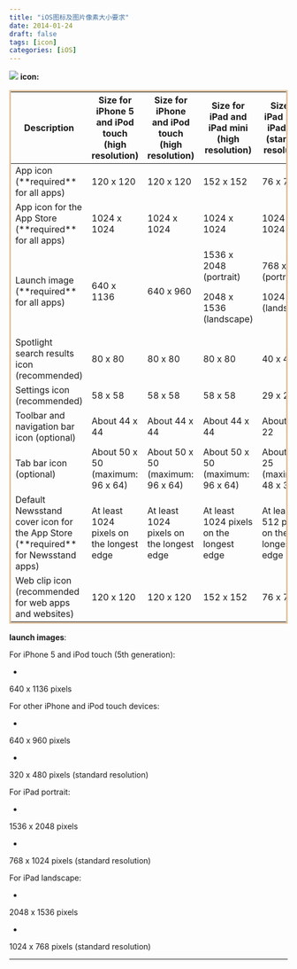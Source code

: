 ```yaml
---
title: "iOS图标及图片像素大小要求"
date: 2014-01-24
draft: false
tags: [icon]
categories: [iOS]
---
```


![](/Content/upload/Img20140124/s_2aay55qv_t0t.png) **icon:** 

<table bordercolor="#DFC5A4"><thead><tr><th scope="col">
Description
</th><th scope="col">
Size for iPhone 5 and iPod touch (high resolution)
</th><th scope="col">
Size for iPhone and iPod touch (high resolution)
</th><th scope="col">
Size for iPad and iPad mini (high resolution)
</th><th scope="col">
Size for iPad 2 and iPad mini (standard resolution)
</th></tr></thead><tbody><tr><td scope="row">
App icon (**required** for all apps)
</td><td>
120 x 120
</td><td>
120 x 120
</td><td>
152 x 152
</td><td>
76 x 76
</td></tr><tr><td scope="row">
App icon for the App Store (**required** for all apps)
</td><td>
1024 x 1024
</td><td>
1024 x 1024
</td><td>
1024 x 1024
</td><td>
1024 x 1024
</td></tr><tr><td scope="row">
Launch image (**required** for all apps)
</td><td>
640 x 1136
</td><td>
640 x 960
</td><td>
1536 x 2048 (portrait)

2048 x 1536 (landscape)
</td><td>
768 x 1024 (portrait)

1024 x 768 (landscape)
</td></tr><tr><td scope="row">
Spotlight search results icon (recommended)
</td><td>
80 x 80
</td><td>
80 x 80
</td><td>
80 x 80
</td><td>
40 x 40
</td></tr><tr><td scope="row">
Settings icon (recommended)
</td><td>
58 x 58
</td><td>
58 x 58
</td><td>
58 x 58
</td><td>
29 x 29
</td></tr><tr><td scope="row">
Toolbar and navigation bar icon (optional)
</td><td>
About 44 x 44
</td><td>
About 44 x 44
</td><td>
About 44 x 44
</td><td>
About 22 x 22
</td></tr><tr><td scope="row">
Tab bar icon (optional)
</td><td>
About 50 x 50 (maximum: 96 x 64)
</td><td>
About 50 x 50 (maximum: 96 x 64)
</td><td>
About 50 x 50 (maximum: 96 x 64)
</td><td>
About 25 x 25 (maximum: 48 x 32)
</td></tr><tr><td scope="row">
Default Newsstand cover icon for the App Store (**required** for Newsstand apps)
</td><td>
At least 1024 pixels on the longest edge
</td><td>
At least 1024 pixels on the longest edge
</td><td>
At least 1024 pixels on the longest edge
</td><td>
At least 512 pixels on the longest edge
</td></tr><tr><td scope="row">
Web clip icon (recommended for web apps and websites)
</td><td>
120 x 120
</td><td>
120 x 120
</td><td>
152 x 152
</td><td>
76 x 76
</td></tr></tbody></table>


**launch images**:



For iPhone 5 and iPod touch (5th generation):


- 
640 x 1136 pixels


For other iPhone and iPod touch devices:


- 
640 x 960 pixels

- 
320 x 480 pixels (standard resolution)


For iPad portrait:


- 
1536 x 2048 pixels

- 
768 x 1024 pixels (standard resolution)


For iPad landscape:


- 
2048 x 1536 pixels

- 
1024 x 768 pixels (standard resolution)



 
- - -
 
